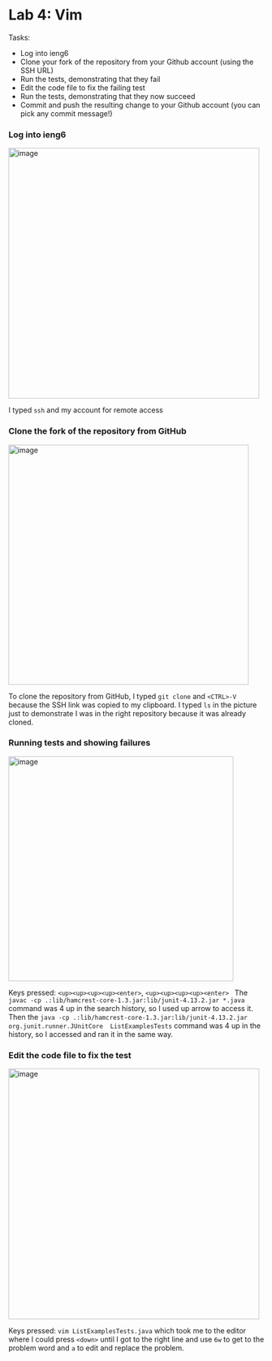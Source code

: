 # Lab 4: Vim

Tasks:

- Log into ieng6
- Clone your fork of the repository from your Github account (using the SSH URL)
- Run the tests, demonstrating that they fail
- Edit the code file to fix the failing test
- Run the tests, demonstrating that they now succeed
- Commit and push the resulting change to your Github account (you can pick any commit message!)

### Log into ieng6

<img width="494" alt="image" src="https://github.com/DavidBrin/cse15l-lab-reports/assets/79377443/8ada9e71-e8fc-4fcf-839a-076b366e8170">

I typed `ssh` and my account for remote access

### Clone the fork of the repository from GitHub

<img width="473" alt="image" src="https://github.com/DavidBrin/cse15l-lab-reports/assets/79377443/080f19a5-c0a7-4fde-b000-c0335900cb8c">

To clone the repository from GitHub, I typed `git clone` and `<CTRL>-V` because the SSH link was copied to my clipboard. I typed `ls` in the picture just to demonstrate I was in the right repository because it was already cloned. 

### Running tests and showing failures

<img width="443" alt="image" src="https://github.com/DavidBrin/cse15l-lab-reports/assets/79377443/4fc0ba09-aae8-4779-8f91-116de7403a6f">

Keys pressed: `<up><up><up><up><enter>`, `<up><up><up><up><enter> `
The `javac -cp .:lib/hamcrest-core-1.3.jar:lib/junit-4.13.2.jar *.java `
command was 4 up in the search history, so I used up arrow to access it. 
Then the `java -cp .:lib/hamcrest-core-1.3.jar:lib/junit-4.13.2.jar org.junit.runner.JUnitCore 
ListExamplesTests` command was 4 up in the history, so I accessed and ran it in the same way.

### Edit the code file to fix the test

<img width="494" alt="image" src="https://github.com/DavidBrin/cse15l-lab-reports/assets/79377443/a8adb4ce-84a3-492c-a26c-3069bcb3bc19">

Keys pressed: `vim ListExamplesTests.java` which took me to the editor where I could press `<down>` until I got to the right line and use `6w` to get to the problem word and `a` to edit and replace the problem. 



